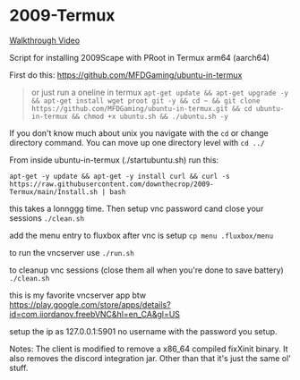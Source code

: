 # 2009-Termux

[Walkthrough Video](https://www.youtube.com/watch?v=YyfRnlv9cJ8)

Script for installing 2009Scape with PRoot in Termux arm64 (aarch64)

First do this: https://github.com/MFDGaming/ubuntu-in-termux

> or just run a oneline in termux
> `apt-get update && apt-get upgrade -y && apt-get install wget proot git -y && cd ~ && git clone https://github.com/MFDGaming/ubuntu-in-termux.git && cd ubuntu-in-termux && chmod +x ubuntu.sh && ./ubuntu.sh -y`

If you don't know much about unix you navigate with the `cd` or change directory command. You can move up one directory level with `cd ../`


From inside ubuntu-in-termux (./startubuntu.sh) run this: 

`apt-get -y update && apt-get -y install curl && curl -s https://raw.githubusercontent.com/downthecrop/2009-Termux/main/Install.sh | bash`

this takes a lonnggg time. Then setup vnc password cand close your sessions `./clean.sh`

add the menu entry to fluxbox after vnc is setup `cp menu .fluxbox/menu`

to run the vncserver use `./run.sh`

to cleanup vnc sessions (close them all when you're done to save battery) `./clean.sh`

this is my favorite vncserver app btw https://play.google.com/store/apps/details?id=com.iiordanov.freebVNC&hl=en_CA&gl=US

setup the ip as 127.0.0.1:5901 no username with the password you setup. 


Notes: The client is modified to remove a x86_64 compiled fixXinit binary. It also removes the discord integration jar. Other than that it's just the same ol' stuff.

